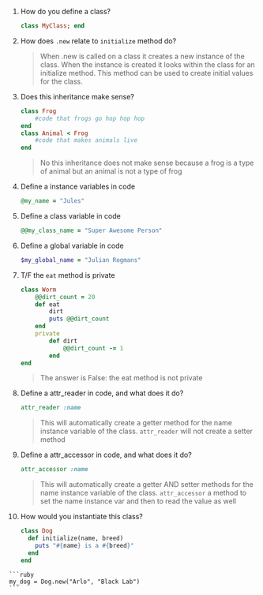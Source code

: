 1. How do you define a class?

	```ruby
	class MyClass; end
	```

2. How does `.new` relate to `initialize` method do?

	>When .new is called on a class it creates a new instance of the class. When the instance is created it looks within the class for an initialize method. This method can be used to create initial values for the class.

3. Does this inheritance make sense?
  
	```ruby
	class Frog
		#code that frogs go hop hop hop
	end
	class Animal < Frog
		#code that makes animals live
	end
	```
	
	> No this inheritance does not make sense because a frog is a type of animal but an animal is not a type of frog

4. Define a instance variables in code

	```ruby
	@my_name = "Jules"
	```

5. Define a class variable in code

	```ruby
	@@my_class_name = "Super Awesome Person"
	```

6. Define a global variable in code

	```ruby
	$my_global_name = "Julian Rogmans"
	```

7. T/F the `eat` method is private

  
	```ruby
	class Worm
		@@dirt_count = 20
		def eat
			dirt
			puts @@dirt_count
		end
		private  
	    	def dirt
	      		@@dirt_count -= 1
	      	end
	end
	```
	
	> The answer is False: the eat method is not private

8.  Define a attr_reader in code, and what does it do?

	```ruby
	attr_reader :name
	```
	> This will automatically create a getter method for the name instance variable of the class. `attr_reader` will not create a setter method

9.  Define a attr_accessor in code, and what does it do?

	```ruby
	attr_accessor :name
	```
	> This will automatically create a getter AND setter methods for the name instance variable of the class. `attr_accessor` a method to set the name instance var and then to read the value as well

10.  How would you instantiate this class?

	  ```ruby
	  class Dog
	    def initialize(name, breed)
	      puts "#{name} is a #{breed}"
	    end
	  end
	  ```
	  
	```ruby
	my_dog = Dog.new("Arlo", "Black Lab")
	```
